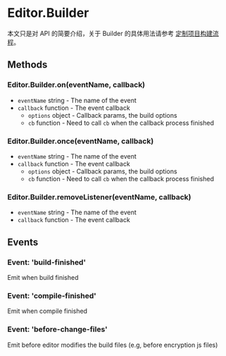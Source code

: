 # Editor.Builder

本文只是对 API 的简要介绍，关于 Builder 的具体用法请参考 [定制项目构建流程](../../../../publish/custom-project-build-template.md)。

## Methods

### Editor.Builder.on(eventName, callback)

- `eventName` string - The name of the event
- `callback` function - The event callback
  - `options` object - Callback params, the build options
  - `cb` function - Need to call `cb` when the callback process finished

### Editor.Builder.once(eventName, callback)

- `eventName` string - The name of the event
- `callback` function - The event callback
  - `options` object - Callback params, the build options
  - `cb` function - Need to call `cb` when the callback process finished

### Editor.Builder.removeListener(eventName, callback)

- `eventName` string - The name of the event
- `callback` function - The event callback


## Events

### Event: 'build-finished'

Emit when build finished

### Event: 'compile-finished'

Emit when compile finished

### Event: 'before-change-files'

Emit before editor modifies the build files (e.g, before encryption js files)

